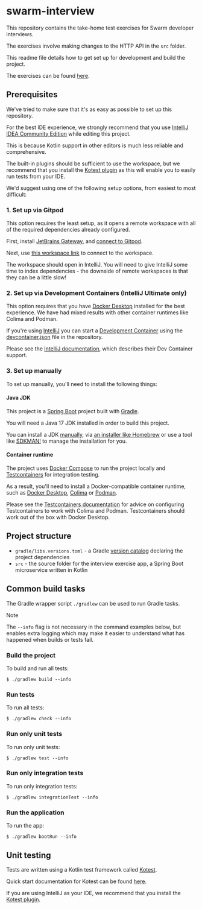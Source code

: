 # swarm-interview

This repository contains the take-home test exercises for Swarm developer interviews.

The exercises involve making changes to the HTTP API in the `src` folder.

This readme file details how to get set up for development and build the project.

The exercises can be found [here](./EXERCISES.md).

## Prerequisites

We've tried to make sure that it's as easy as possible to set up this repository.

For the best IDE experience, we strongly recommend that you use [IntelliJ IDEA Community Edition](https://www.jetbrains.com/idea/) while editing this project.

This is because Kotlin support in other editors is much less reliable and comprehensive.

The built-in plugins should be sufficient to use the workspace, but we recommend that you install the [Kotest plugin](https://kotest.io/docs/intellij/intellij-plugin.html) as this will enable you to easily run tests from your IDE.

We'd suggest using one of the following setup options, from easiest to most difficult:

### 1. Set up via Gitpod

This option requires the least setup, as it opens a remote workspace with all of the required dependencies already configured.

First, install [JetBrains Gateway](https://www.jetbrains.com/remote-development/gateway/), and [connect to Gitpod](https://www.jetbrains.com/help/idea/remote-development-a.html#gitpod_integration).

Next, use [this workspace link](https://gitpod.io/new#https://github.com/opencastsoftware/swarm-interview) to connect to the workspace.

The workspace should open in IntelliJ. You will need to give IntelliJ some time to index dependencies - the downside of remote workspaces is that they can be a little slow!

### 2. Set up via Development Containers (IntelliJ Ultimate only)

This option requires that you have [Docker Desktop](https://www.docker.com/products/docker-desktop/) installed for the best experience. We have had mixed results with other container runtimes like Colima and Podman.

If you're using [IntelliJ](https://www.jetbrains.com/idea/) you can start a [Development Container](https://containers.dev/) using the [devcontainer.json](./.devcontainer/devcontainer.json) file in the repository.

Please see the [IntelliJ documentation](https://www.jetbrains.com/help/idea/connect-to-devcontainer.html), which describes their Dev Container support.

### 3. Set up manually

To set up manually, you'll need to install the following things:

#### Java JDK

This project is a [Spring Boot](https://spring.io/projects/spring-boot) project built with [Gradle](https://gradle.org/).

You will need a Java 17 JDK installed in order to build this project.

You can install a JDK [manually](https://adoptium.net/temurin/releases/), via [an installer like Homebrew](https://adoptium.net/installation/) or use a tool like [SDKMAN!](https://sdkman.io/jdks#tem) to manage the installation for you.

#### Container runtime

The project uses [Docker Compose](https://docs.docker.com/compose/) to run the project locally and [Testcontainers](https://testcontainers.com/) for integration testing.

As a result, you'll need to install a Docker-compatible container runtime, such as [Docker Desktop](https://www.docker.com/products/docker-desktop/), [Colima](https://github.com/abiosoft/colima) or [Podman](https://podman.io/).

Please see the [Testcontainers documentation](https://java.testcontainers.org/supported_docker_environment/#using-colima) for advice on configuring Testcontainers to work with Colima and Podman. Testcontainers should work out of the box with Docker Desktop.

## Project structure

* `gradle/libs.versions.toml` - a Gradle [version catalog](https://docs.gradle.org/current/userguide/platforms.html#sub:conventional-dependencies-toml) declaring the project dependencies
* `src` - the source folder for the interview exercise app, a Spring Boot microservice written in Kotlin

## Common build tasks

The Gradle wrapper script `./gradlew` can be used to run Gradle tasks.

> [!NOTE]
> The `--info` flag is not necessary in the command examples below, but enables extra logging which may make it easier to understand what has happened when builds or tests fail.

### Build the project
To build and run all tests:

```shell
$ ./gradlew build --info
```

### Run tests
To run all tests:

```shell
$ ./gradlew check --info
```

### Run only unit tests
To run only unit tests:

```shell
$ ./gradlew test --info
```

### Run only integration tests
To run only integration tests:

```shell
$ ./gradlew integrationTest --info
```

### Run the application

To run the app:

```shell
$ ./gradlew bootRun --info
```

## Unit testing

Tests are written using a Kotlin test framework called [Kotest](https://kotest.io).

Quick start documentation for Kotest can be found [here](https://kotest.io/docs/quickstart).

If you are using IntelliJ as your IDE, we recommend that you install the [Kotest plugin](https://kotest.io/docs/intellij/intellij-plugin.html).
